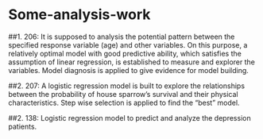 # Some-analysis-work

##1. 206:
It is supposed to analysis the potential pattern between the specified response variable (age) and other variables.
On this purpose, a relatively optimal model with good predictive ability, which satisfies the assumption of linear regression,
is established to measure and explorer the variables. Model diagnosis is applied to give evidence for model building.

##2. 207:
A logistic regression model is built to explore the relationships between the probability of house sparrow’s survival and their 
physical characteristics. Step wise selection is applied to find the “best” model. 

##2. 138:
Logistic regression model to predict and analyze the depression patients.
